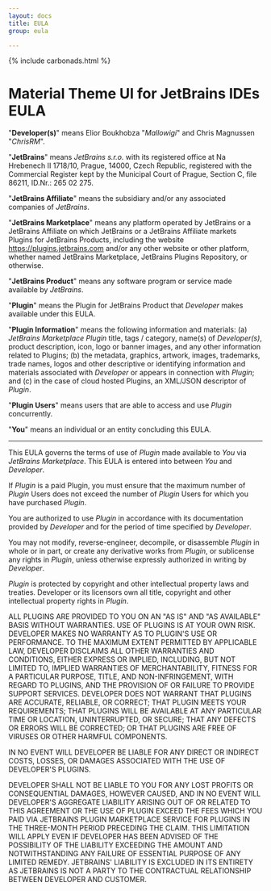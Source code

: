 ```yaml
---
layout: docs
title: EULA
group: eula

---
```


{% include carbonads.html %}

# Material Theme UI for JetBrains IDEs EULA

"**Developer(s)**" means Elior Boukhobza "*Mallowigi*" and Chris Magnussen "*ChrisRM*".

"**JetBrains**" means *JetBrains s.r.o.* with its registered office at Na Hrebenech II 1718/10, Prague, 14000, Czech Republic, registered with the Commercial Register kept by the Municipal Court of Prague, Section C, file 86211, ID.Nr.: 265 02 275.

"**JetBrains Affiliate**" means the subsidiary and/or any associated companies of *JetBrains*.

"**JetBrains Marketplace**" means any platform operated by JetBrains or a JetBrains Affiliate on which JetBrains or a JetBrains Affiliate markets Plugins for JetBrains Products, including the website https://plugins.jetbrains.com and/or any other website or other platform, whether named JetBrains Marketplace, JetBrains Plugins Repository, or otherwise.

"**JetBrains Product**" means any software program or service made available by *JetBrains*.

"**Plugin**" means the Plugin for JetBrains Product that *Developer* makes available under this EULA.

"**Plugin Information**" means the following information and materials: (a) *JetBrains Marketplace Plugin* title, tags / category, name(s) of *Developer(s)*, product description, icon, logo or banner images, and any other information related to Plugins; (b) the metadata, graphics, artwork, images, trademarks, trade names, logos and other descriptive or identifying information and materials associated with *Developer* or appears in connection with *Plugin*; and (c) in the case of cloud hosted Plugins, an XML/JSON descriptor of *Plugin*.

"**Plugin Users**" means users that are able to access and use *Plugin* concurrently.

"**You**" means an individual or an entity concluding this EULA.

----

This EULA governs the terms of use of _Plugin_ made available to _You_ via _JetBrains Marketplace_. This EULA is entered into between _You_ and _Developer_.

If _Plugin_ is a paid Plugin, you must ensure that the maximum number of _Plugin_ Users does not exceed the number of _Plugin_ Users for which you have purchased _Plugin_.

You are authorized to use *Plugin* in accordance with its documentation provided by *Developer* and for the period of time specified by *Developer*.

You may not modify, reverse-engineer, decompile, or disassemble *Plugin* in whole or in part, or create any derivative works from *Plugin*, or sublicense any rights in *Plugin*, unless otherwise expressly authorized in writing by *Developer*.

*Plugin* is protected by copyright and other intellectual property laws and treaties. Developer or its licensors own all title, copyright and other intellectual property rights in *Plugin*.

ALL PLUGINS ARE PROVIDED TO YOU ON AN "AS IS" AND "AS AVAILABLE" BASIS WITHOUT WARRANTIES. USE OF PLUGINS IS AT YOUR OWN RISK. DEVELOPER MAKES NO WARRANTY AS TO PLUGIN'S USE OR PERFORMANCE. TO THE MAXIMUM EXTENT PERMITTED BY APPLICABLE LAW, DEVELOPER DISCLAIMS ALL OTHER WARRANTIES AND CONDITIONS, EITHER EXPRESS OR IMPLIED, INCLUDING, BUT NOT LIMITED TO, IMPLIED WARRANTIES OF MERCHANTABILITY, FITNESS FOR A PARTICULAR PURPOSE, TITLE, AND NON-INFRINGEMENT, WITH REGARD TO PLUGINS, AND THE PROVISION OF OR FAILURE TO PROVIDE SUPPORT SERVICES. DEVELOPER DOES NOT WARRANT THAT PLUGINS ARE ACCURATE, RELIABLE, OR CORRECT; THAT PLUGIN MEETS YOUR REQUIREMENTS; THAT PLUGINS WILL BE AVAILABLE AT ANY PARTICULAR TIME OR LOCATION, UNINTERRUPTED, OR SECURE; THAT ANY DEFECTS OR ERRORS WILL BE CORRECTED; OR THAT PLUGINS ARE FREE OF VIRUSES OR OTHER HARMFUL COMPONENTS.

IN NO EVENT WILL DEVELOPER BE LIABLE FOR ANY DIRECT OR INDIRECT COSTS, LOSSES, OR DAMAGES ASSOCIATED WITH THE USE OF DEVELOPER'S PLUGINS.

DEVELOPER SHALL NOT BE LIABLE TO YOU FOR ANY LOST PROFITS OR CONSEQUENTIAL DAMAGES, HOWEVER CAUSED, AND IN NO EVENT WILL DEVELOPER'S AGGREGATE LIABILITY ARISING OUT OF OR RELATED TO THIS AGREEMENT OR THE USE OF PLUGIN EXCEED THE FEES WHICH YOU PAID VIA JETBRAINS PLUGIN MARKETPLACE SERVICE FOR PLUGINS IN THE THREE-MONTH PERIOD PRECEDING THE CLAIM. THIS LIMITATION WILL APPLY EVEN IF DEVELOPER HAS BEEN ADVISED OF THE POSSIBILITY OF THE LIABILITY EXCEEDING THE AMOUNT AND NOTWITHSTANDING ANY FAILURE OF ESSENTIAL PURPOSE OF ANY LIMITED REMEDY. JETBRAINS' LIABILITY IS EXCLUDED IN ITS ENTIRETY AS JETBRAINS IS NOT A PARTY TO THE CONTRACTUAL RELATIONSHIP BETWEEN DEVELOPER AND CUSTOMER.



